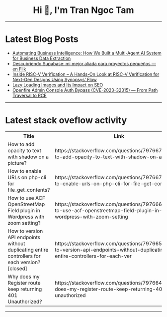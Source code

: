 <h1 align="center">Hi 👋, I'm Tran Ngoc Tam</h1>

---

# Latest Blog Posts 
<!-- BLOG-POST-LIST:START -->
- [Automating Business Intelligence: How We Built a Multi-Agent AI System for Business Data Extraction](https://dev.to/haneeshraj/automating-business-intelligence-how-we-built-a-multi-agent-ai-system-for-business-data-extraction-jd1)
- [Descubriendo Supabase: mi mejor aliada para proyectos pequeños — en Flik](https://dev.to/barrerasaezgonzalo/descubriendo-supabase-mi-mejor-aliada-para-proyectos-pequenos-en-flik-31o2)
- [Inside RISC-V Verification – A Hands-On Look at RISC-V Verification for Next-Gen Designs Using Synopsys’ Flow](https://dev.to/alpinumblogs/inside-risc-v-verification-a-hands-on-look-at-risc-v-verification-for-next-gen-designs-using-l1g)
- [Lazy Loading Images and Its Impact on SEO](https://dev.to/ivanjarkov/lazy-loading-images-and-its-impact-on-seo-3fd3)
- [Openfire Admin Console Auth Bypass &lpar;CVE-2023-32315&rpar; — From Path Traversal to RCE](https://dev.to/sharon_42e16b8da44dabde6d/openfire-admin-console-auth-bypass-cve-2023-32315-from-path-traversal-to-rce-131a)
<!-- BLOG-POST-LIST:END -->

---

# Latest stack oveflow activity
<table>
  <tr><th>Title</th><th>Link</th></tr>
  <!-- STACKOVERFLOW:START --><tr><td>How to add opacity to text with shadow on a picture?</td><td>https://stackoverflow.com/questions/79766760/how-to-add-opacity-to-text-with-shadow-on-a-picture</td></tr><tr><td>How to enable URLs on php-cli for file_get_contents?</td><td>https://stackoverflow.com/questions/79766704/how-to-enable-urls-on-php-cli-for-file-get-contents</td></tr><tr><td>How to use ACF OpenStreetMap Field plugin in Wordpress with zoom setting?</td><td>https://stackoverflow.com/questions/79766619/how-to-use-acf-openstreetmap-field-plugin-in-wordpress-with-zoom-setting</td></tr><tr><td>How to version API endpoints without duplicating entire controllers for each version? [closed]</td><td>https://stackoverflow.com/questions/79766581/how-to-version-api-endpoints-without-duplicating-entire-controllers-for-each-ver</td></tr><tr><td>Why does my Register route keep returning 401 Unauthorized?</td><td>https://stackoverflow.com/questions/79766473/why-does-my-register-route-keep-returning-401-unauthorized</td></tr><!-- STACKOVERFLOW:END -->
</table>

---


